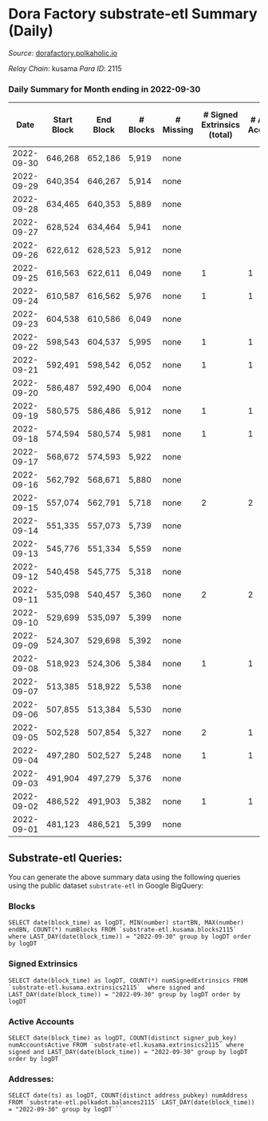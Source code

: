 # Dora Factory substrate-etl Summary (Daily)

_Source_: [dorafactory.polkaholic.io](https://dorafactory.polkaholic.io)

*Relay Chain*: kusama
*Para ID*: 2115



### Daily Summary for Month ending in 2022-09-30


| Date | Start Block | End Block | # Blocks | # Missing | # Signed Extrinsics (total) | # Active Accounts | # Addresses with Balances | # Events | # Transfers | # XCM Transfers In | # XCM Transfers Out |
| ---- | ----------- | --------- | -------- | --------- | --------------------------- | ----------------- | ------------------------- | -------- | ----------- | ------------------ | ------------------- |
| 2022-09-30 | 646,268 | 652,186 | 5,919 | none  |  |  | 371 | 11,841 |   |   |   |
| 2022-09-29 | 640,354 | 646,267 | 5,914 | none  |  |  |  | 11,832 |   |   |   |
| 2022-09-28 | 634,465 | 640,353 | 5,889 | none  |  |  |  | 11,781 |   |   |   |
| 2022-09-27 | 628,524 | 634,464 | 5,941 | none  |  |  |  | 11,885 |   |   |   |
| 2022-09-26 | 622,612 | 628,523 | 5,912 | none  |  |  |  | 11,828 |   |   |   |
| 2022-09-25 | 616,563 | 622,611 | 6,049 | none  | 1 | 1 |  | 12,107 | 1  |   |   |
| 2022-09-24 | 610,587 | 616,562 | 5,976 | none  | 1 | 1 |  | 11,961 | 1  |   |   |
| 2022-09-23 | 604,538 | 610,586 | 6,049 | none  |  |  |  | 12,102 |   |   |   |
| 2022-09-22 | 598,543 | 604,537 | 5,995 | none  | 1 | 1 |  | 11,999 | 1  |   |   |
| 2022-09-21 | 592,491 | 598,542 | 6,052 | none  | 1 | 1 |  | 12,113 | 1  |   |   |
| 2022-09-20 | 586,487 | 592,490 | 6,004 | none  |  |  |  | 12,012 |   |   |   |
| 2022-09-19 | 580,575 | 586,486 | 5,912 | none  | 1 | 1 | 371 | 11,833 | 1  |   |   |
| 2022-09-18 | 574,594 | 580,574 | 5,981 | none  | 1 | 1 | 371 | 11,969 |   |   |   |
| 2022-09-17 | 568,672 | 574,593 | 5,922 | none  |  |  | 371 | 11,848 |   |   |   |
| 2022-09-16 | 562,792 | 568,671 | 5,880 | none  |  |  | 371 | 11,763 |   |   |   |
| 2022-09-15 | 557,074 | 562,791 | 5,718 | none  | 2 | 2 | 371 | 11,451 | 2  |   |   |
| 2022-09-14 | 551,335 | 557,073 | 5,739 | none  |  |  | 371 | 11,481 |   |   |   |
| 2022-09-13 | 545,776 | 551,334 | 5,559 | none  |  |  | 371 | 11,121 |   |   |   |
| 2022-09-12 | 540,458 | 545,775 | 5,318 | none  |  |  |  | 10,639 |   |   |   |
| 2022-09-11 | 535,098 | 540,457 | 5,360 | none  | 2 | 2 |  | 10,735 | 2  |   |   |
| 2022-09-10 | 529,699 | 535,097 | 5,399 | none  |  |  |  | 10,801 |   |   |   |
| 2022-09-09 | 524,307 | 529,698 | 5,392 | none  |  |  |  | 10,787 |   |   |   |
| 2022-09-08 | 518,923 | 524,306 | 5,384 | none  | 1 | 1 | 371 | 10,777 | 1  |   |   |
| 2022-09-07 | 513,385 | 518,922 | 5,538 | none  |  |  | 371 | 11,079 |   |   |   |
| 2022-09-06 | 507,855 | 513,384 | 5,530 | none  |  |  | 371 | 11,063 |   |   |   |
| 2022-09-05 | 502,528 | 507,854 | 5,327 | none  | 2 | 1 | 371 | 10,669 | 2  |   |   |
| 2022-09-04 | 497,280 | 502,527 | 5,248 | none  | 1 | 1 | 371 | 10,505 | 1  |   |   |
| 2022-09-03 | 491,904 | 497,279 | 5,376 | none  |  |  | 371 | 10,755 |   |   |   |
| 2022-09-02 | 486,522 | 491,903 | 5,382 | none  | 1 | 1 | 371 | 10,773 | 1  |   |   |
| 2022-09-01 | 481,123 | 486,521 | 5,399 | none  |  |  | 371 | 10,801 |   |   |   |

## Substrate-etl Queries:
You can generate the above summary data using the following queries using the public dataset `substrate-etl` in Google BigQuery:


### Blocks
```
SELECT date(block_time) as logDT, MIN(number) startBN, MAX(number) endBN, COUNT(*) numBlocks FROM `substrate-etl.kusama.blocks2115`  where LAST_DAY(date(block_time)) = "2022-09-30" group by logDT order by logDT
```


### Signed Extrinsics
```
SELECT date(block_time) as logDT, COUNT(*) numSignedExtrinsics FROM `substrate-etl.kusama.extrinsics2115`  where signed and LAST_DAY(date(block_time)) = "2022-09-30" group by logDT order by logDT
```


### Active Accounts
```
SELECT date(block_time) as logDT, COUNT(distinct signer_pub_key) numAccountsActive FROM `substrate-etl.kusama.extrinsics2115` where signed and LAST_DAY(date(block_time)) = "2022-09-30" group by logDT order by logDT
```


### Addresses:
```
SELECT date(ts) as logDT, COUNT(distinct address_pubkey) numAddress FROM `substrate-etl.polkadot.balances2115` LAST_DAY(date(block_time)) = "2022-09-30" group by logDT```

